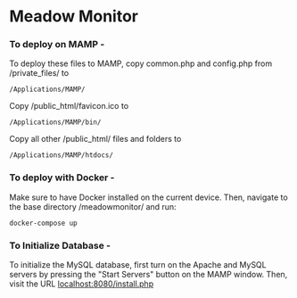 # Meadow Monitor

### To deploy on MAMP -

To deploy these files to MAMP, copy common.php and config.php from /private_files/ to 

```
/Applications/MAMP/
```
Copy /public_html/favicon.ico to 
```
/Applications/MAMP/bin/
```
Copy all other /public_html/ files and folders to
```
/Applications/MAMP/htdocs/
```

### To deploy with Docker -

Make sure to have Docker installed on the current device. Then, navigate to the base directory /meadowmonitor/ and run:
```
docker-compose up
```

### To Initialize Database -

To initialize the MySQL database, first turn on the Apache and MySQL servers by pressing the "Start Servers" button on the MAMP window. Then, visit the URL [localhost:8080/install.php](localhost:8080/install.php)
